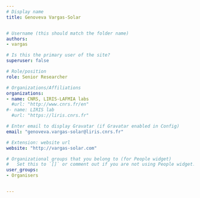 ```yaml
---
# Display name
title: Genoveva Vargas-Solar


# Username (this should match the folder name)
authors:
- vargas

# Is this the primary user of the site?
superuser: false

# Role/position
role: Senior Researcher

# Organizations/Affiliations
organizations:
- name: CNRS, LIRIS-LAFMIA labs
  #url: "http://www.cnrs.fr/en"
#- name: LIRIS lab    
  #url: "https://liris.cnrs.fr"

# Enter email to display Gravatar (if Gravatar enabled in Config)
email: "genoveva.vargas-solar@liris.cnrs.fr"

# Extension: website url
website: "http://vargas-solar.com"

# Organizational groups that you belong to (for People widget)
#   Set this to `[]` or comment out if you are not using People widget.
user_groups:
- Organisers


---
```

